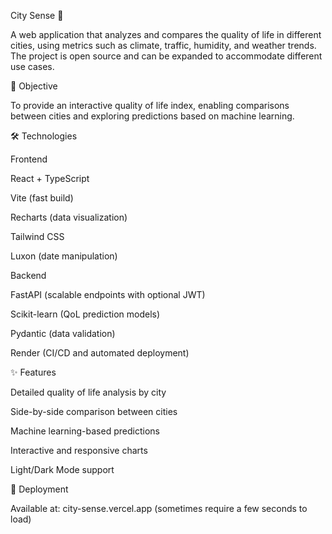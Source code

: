 City Sense 🌆

A web application that analyzes and compares the quality of life in different cities, using metrics such as climate, traffic, humidity, and weather trends. The project is open source and can be expanded to accommodate different use cases.

📌 Objective

To provide an interactive quality of life index, enabling comparisons between cities and exploring predictions based on machine learning.

🛠️ Technologies

Frontend

React + TypeScript

Vite (fast build)

Recharts (data visualization)

Tailwind CSS

Luxon (date manipulation)

Backend

FastAPI (scalable endpoints with optional JWT)

Scikit-learn (QoL prediction models)

Pydantic (data validation)

Render (CI/CD and automated deployment)

✨ Features

Detailed quality of life analysis by city

Side-by-side comparison between cities

Machine learning-based predictions

Interactive and responsive charts

Light/Dark Mode support

🔗 Deployment

Available at: city-sense.vercel.app (sometimes require a few seconds to load)
